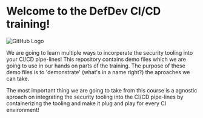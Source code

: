 
# Welcome to the DefDev CI/CD training!

![GitHub Logo](https://defdev.eu/ddf/gfx/logo.defdev.1608z.whtonblk.svg)

We are going to learn multiple ways to incorperate the security tooling into your CI/CD pipe-lines!
This repository contains demo files which we are going to use in our hands on parts of the training.
The purpose of these demo files is to 'demonstrate' (what's in a name right?) the aproaches we can take.

The most important thing we are going to take from this course is a agnostic aproach on integrating the 
security tooling into the CI/CD pipe-lines by containerizing the tooling and make it plug and play for every
CI environment!

